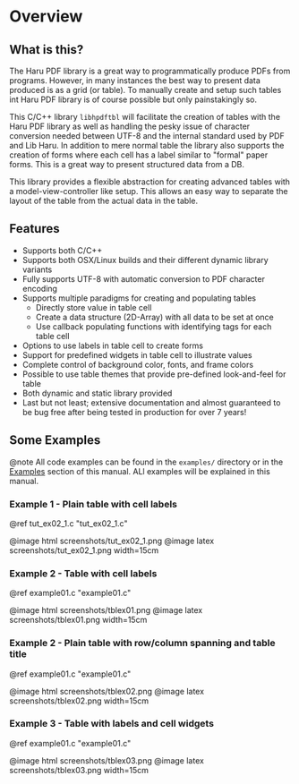 # Overview

## What is this?
The Haru PDF library is a great way to programmatically produce PDFs from programs. However, in many instances the best way to present data produced is as a grid (or table). To manually create and setup such tables
int Haru PDF library is of course possible but only painstakingly so.

This C/C++ library `libhpdftbl` will facilitate the creation of tables with the Haru PDF library as well as handling the pesky issue of character conversion needed between UTF-8 and the internal standard used by PDF and Lib Haru. In addition to mere normal table the library also supports the creation of forms where each cell has a label similar to "formal" paper forms. This is a great way to present structured data from a DB.
 
This library provides a flexible abstraction for creating advanced tables with
a model-view-controller like setup. This allows an easy way to separate the layout
of the table from the actual data in the table.

## Features
- Supports both C/C++
- Supports both OSX/Linux builds and their different dynamic library variants
- Fully supports UTF-8 with automatic conversion to PDF character encoding
- Supports multiple paradigms for creating and populating tables
    - Directly store value in table cell
    - Create a data structure (2D-Array) with all data to be set at once
    - Use callback populating functions with identifying tags for each table cell
- Options to use labels in table cell to create forms
- Support for predefined widgets in table cell to illustrate values
- Complete control of background color, fonts, and frame colors
- Possible to use table themes that provide pre-defined look-and-feel for table
- Both dynamic and static library provided
- Last but not least; extensive documentation and almost guaranteed to be bug free after being tested in production for over 7 years!

## Some Examples

@note All code examples can be found in the `examples/` directory or in the 
[Examples](examples.html) section of this manual.
ALl examples will be explained in this manual.

### Example 1 - Plain table with cell labels  

@ref tut_ex02_1.c "tut_ex02_1.c"

@image html screenshots/tut_ex02_1.png
@image latex screenshots/tut_ex02_1.png width=15cm

### Example 2 - Table with cell labels

@ref example01.c "example01.c"

@image html screenshots/tblex01.png
@image latex screenshots/tblex01.png width=15cm

### Example 2 - Plain table with row/column spanning and table title

@ref example01.c "example01.c"

@image html screenshots/tblex02.png 
@image latex screenshots/tblex02.png width=15cm

### Example 3 - Table with labels and cell widgets

@ref example01.c "example01.c"

@image html screenshots/tblex03.png 
@image latex screenshots/tblex03.png width=15cm



